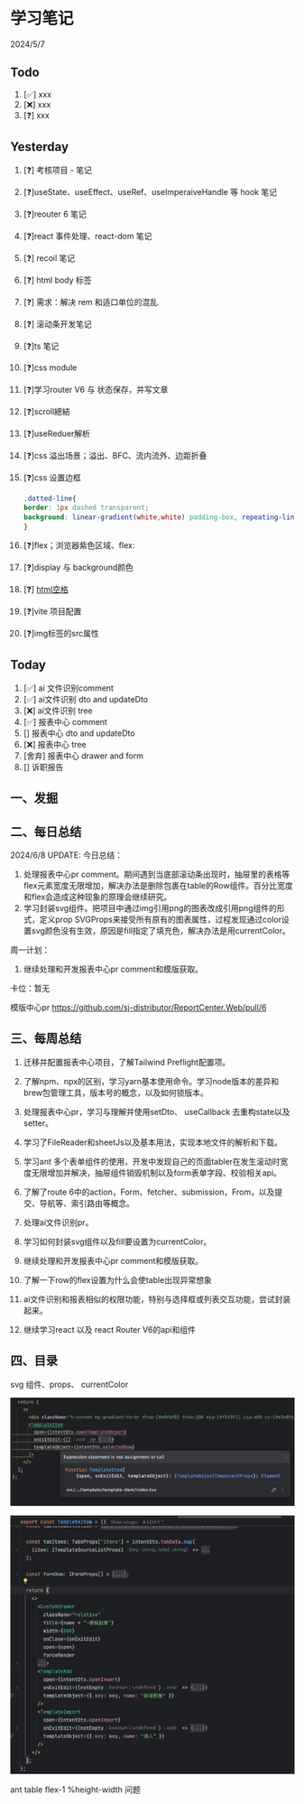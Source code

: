 # 学习笔记

2024/5/7

## Todo

1. [✅] xxx
2. [❌] xxx
3. [❓] xxx

## Yesterday

1. [❓] 考核项目 - 笔记

2. [❓]useState、useEffect、useRef、useImperaiveHandle 等 hook 笔记

3. [❓]reouter 6 笔记

4. [❓]react 事件处理、react-dom 笔记

5. [❓] recoil 笔记

6. [❓] html body 标签

7. [❓] 需求：解决 rem 和适口单位的混乱

8. [❓] 滚动条开发笔记

9. [❓]ts 笔记

10. [❓]css module

11. [❓]学习router V6 与 状态保存，并写文章

12. [❓]scroll總結

13. [❓]useReduer解析

14. [❓]css 溢出场景；溢出、BFC、流内流外、边距折叠

15. [❓]css 设置边框

    ~~~css
    .dotted-line{    
    border: 1px dashed transparent;    
    background: linear-gradient(white,white) padding-box, repeating-linear-gradient(-45deg,#ccc 0, #ccc .25em,white 0,white .75em);
    }
    
    ~~~

16. [❓]flex；浏览器紫色区域、flex:

17. [❓]display 与 background颜色

18. [❓] [html空格](https://blog.csdn.net/wuzhiyue2/article/details/117990898)

19. [❓]vite 项目配置

20. [❓]img标签的src属性

## Today

1. [✅] ai 文件识别comment
2. [✅] ai文件识别 dto and updateDto
3. [❌] ai文件识别 tree
4. [✅] 报表中心 comment
5. [] 报表中心 dto and updateDto
6. [❌] 报表中心 tree
7. [舍弃] 报表中心 drawer and form
8. [] 诉职报告



## 一、发掘



## 二、每日总结

2024/6/8 UPDATE:
今日总结：

1. 处理报表中心pr comment。期间遇到当底部滚动条出现时，抽屉里的表格等flex元素宽度无限增加，解决办法是删除包裹在table的Row组件。百分比宽度和flex会造成这种现象的原理会继续研究。
1. 学习封装svg组件。把项目中通过img引用png的图表改成引用png组件的形式，定义prop SVGProps<SVGSVGElement>来接受所有原有的图表属性，过程发现通过color设置svg颜色没有生效，原因是fill指定了填充色，解决办法是用currentColor。




周一计划：

1. 继续处理和开发报表中心pr comment和模版获取。



卡位：暂无

模版中心pr  https://github.com/sj-distributor/ReportCenter.Web/pull/6

## 三、每周总结

1. 迁移并配置报表中心项目，了解Tailwind Preflight配置项。
1. 了解npm、npx的区别，学习yarn基本使用命令。学习node版本的差异和brew包管理工具，版本号的概念，以及如何锁版本。
1. 处理报表中心pr，学习与理解并使用setDto、 useCallback 去重构state以及setter。
1. 学习了FileReader和sheetJs以及基本用法，实现本地文件的解析和下载。
1. 学习ant 多个表单组件的使用，开发中发现自己的页面tabler在发生滚动时宽度无限增加并解决，抽屉组件销毁机制以及form表单字段、校验相关api。
1. 了解了route 6中的action，Form、fetcher、submission，From，以及提交、导航等、索引路由等概念。
1. 处理ai文件识别pr。
1. 学习如何封装svg组件以及fill要设置为currentColor。



1. 继续处理和开发报表中心pr comment和模版获取。

2. 了解一下row的flex设置为什么会使table出现异常想象

3. ai文件识别和报表相似的权限功能，特别与选择框或列表交互功能，尝试封装起来。

4. 继续学习react 以及 react Router V6的api和组件

   



## 四、目录

svg 组件、props、 currentColor





![image-20240608073939067](https://raw.githubusercontent.com/levi33Y/Pictures/main/image-20240608073939067.png)

![image-20240608073945072](https://raw.githubusercontent.com/levi33Y/Pictures/main/image-20240608073945072.png)



ant table flex-1 %height-width 问题